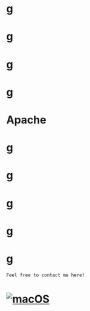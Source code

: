 # g

  # g

  # g

  # g

  # Apache

  # g

  # g

  # g

  # g

  # g
    Feel free to contact me here!
  
  # [![macOS](https://svgshare.com/i/ZjP.svg)](https://svgshare.com/i/ZjP.svg)
